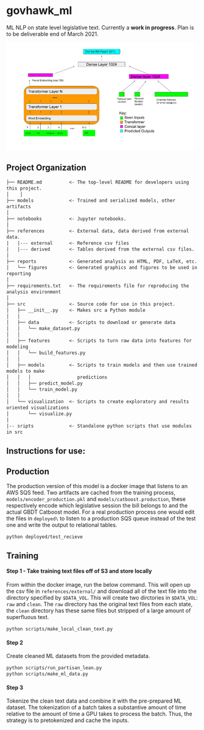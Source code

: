 govhawk_ml
==============================

ML NLP on state level legislative text. Currently a __work in progress__. Plan is to be deliverable end of March 2021.

![Architecture](https://github.com/lukevancleve/govhawk_ml/blob/master/reports/figures/network_architecture.jpg)

Project Organization
------------


    ├── README.md          <- The top-level README for developers using this project.
    │    │
    ├── models             <- Trained and serialized models, other artifacts
    │
    ├── notebooks          <- Jupyter notebooks.
    │
    ├── references         <- External data, data derived from external data.
    |   |--- external      <- Reference csv files
    |   |--- derived       <- Tables derived from the external csv files.
    │
    ├── reports            <- Generated analysis as HTML, PDF, LaTeX, etc.
    │   └── figures        <- Generated graphics and figures to be used in reporting
    │
    ├── requirements.txt   <- The requirements file for reproducing the analysis environment
    │
    ├── src                <- Source code for use in this project.
    │   ├── __init__.py    <- Makes src a Python module
    │   │
    │   ├── data           <- Scripts to download or generate data
    │   │   └── make_dataset.py
    │   │
    │   ├── features       <- Scripts to turn raw data into features for modeling
    │   │   └── build_features.py
    │   │
    │   ├── models         <- Scripts to train models and then use trained models to make
    │   │   │                 predictions
    │   │   ├── predict_model.py
    │   │   └── train_model.py
    │   │
    │   └── visualization  <- Scripts to create exploratory and results oriented visualizations
    │       └── visualize.py
    |
    |-- sripts             <- Standalone python scripts that use modules in src


Instructions for use:
---------

## Production

The production version of this model is a docker image that listens to an AWS SQS feed. Two artifacts are cached from the training process, `models/encoder_production.pkl` and `models/catboost.production`, these respectively encode which legislative session the bill belongs to and the actual GBDT Catboost
model. For a real production process one would edit the files in `deployed\` to listen to a production SQS queue instead of the test one and write the output to
relational tables.

```
python deployed/test_recieve
```


## Training

#### Step 1 - Take training text files off of S3 and store locally

From within the docker image, run the below command. This will open up the csv file in `references/external/` and download all of the text file into
the directory specified by `$DATA_VOL`. This will create two dirctories in `$DATA_VOL`: `raw` and `clean`. The `raw` directory has the original text
files from each state, the `clean` directory has these same files but stripped of a large amount of superfluous text.

```
python scripts/make_local_clean_text.py
```

#### Step 2

Create cleaned ML datasets from the provided metadata.

```
python scripts/run_partisan_lean.py
python scripts/make_ml_data.py
```

#### Step 3

Tokenize the clean text data and combine it with the pre-prepared ML dataset. The tokenization of a batch takes a substantive amount of time relative to
the amount of time a GPU takes to process the batch. Thus, the strategy is to pretokenized and cache the inputs.  
